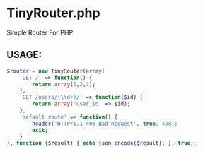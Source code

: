 TinyRouter.php
==============

Simple Router For PHP

## USAGE:

```php
$router = new TinyRouter(array(
    'GET /' => function() {
        return array(1,2,3);
    },
    'GET /users/(\\d+)/' => function($id) {
        return array('user_id' => $id);
    },
    'default route' => function() {
        header('HTTP/1.1 400 Bad Request', true, 400);
        exit;
    }
), function ($result) { echo json_encode($result); }, true);
```

